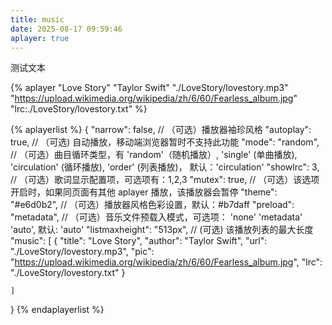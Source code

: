 ```yaml
---
title: music
date: 2025-08-17 09:59:46
aplayer: true
---
```

测试文本

{% aplayer "Love Story" "Taylor Swift" "./LoveStory/lovestory.mp3" "https://upload.wikimedia.org/wikipedia/zh/6/60/Fearless_album.jpg" "lrc:./LoveStory/lovestory.txt" %}

{% aplayerlist %}
{
    "narrow": false,                          // （可选）播放器袖珍风格
    "autoplay": true,                         // （可选) 自动播放，移动端浏览器暂时不支持此功能
    "mode": "random",                         // （可选）曲目循环类型，有 'random'（随机播放）, 'single' (单曲播放), 'circulation' (循环播放), 'order' (列表播放)， 默认：'circulation' 
    "showlrc": 3,                             // （可选）歌词显示配置项，可选项有：1,2,3
    "mutex": true,                            // （可选）该选项开启时，如果同页面有其他 aplayer 播放，该播放器会暂停
    "theme": "#e6d0b2",	                      // （可选）播放器风格色彩设置，默认：#b7daff
    "preload": "metadata",                    // （可选）音乐文件预载入模式，可选项： 'none' 'metadata' 'auto', 默认: 'auto'
    "listmaxheight": "513px",                 // (可选) 该播放列表的最大长度
    "music": [
        {
            "title": "Love Story",
            "author": "Taylor Swift",
            "url": "./LoveStory/lovestory.mp3",
            "pic": "https://upload.wikimedia.org/wikipedia/zh/6/60/Fearless_album.jpg",
            "lrc": "./LoveStory/lovestory.txt"
        }

    ]
}
{% endaplayerlist %}